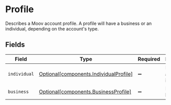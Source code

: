 # Profile

Describes a Moov account profile. A profile will have a business or an individual, depending on the account's type.


## Fields

| Field                                                                                  | Type                                                                                   | Required                                                                               | Description                                                                            |
| -------------------------------------------------------------------------------------- | -------------------------------------------------------------------------------------- | -------------------------------------------------------------------------------------- | -------------------------------------------------------------------------------------- |
| `individual`                                                                           | [Optional[components.IndividualProfile]](../../models/components/individualprofile.md) | :heavy_minus_sign:                                                                     | Describes an individual.                                                               |
| `business`                                                                             | [Optional[components.BusinessProfile]](../../models/components/businessprofile.md)     | :heavy_minus_sign:                                                                     | Describes a business.                                                                  |